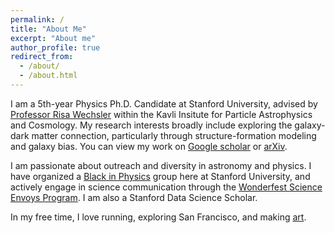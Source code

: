 ```yaml
---
permalink: /
title: "About Me"
excerpt: "About me"
author_profile: true
redirect_from: 
  - /about/
  - /about.html
---
```


I am a 5th-year Physics Ph.D. Candidate at Stanford University, advised by [Professor Risa Wechsler](https://www.risawechsler.com/gfc-group.html) within the Kavli Insitute for Particle Astrophysics and Cosmology. My research interests broadly include exploring the galaxy-dark matter connection, particularly through structure-formation modeling and galaxy bias. You can view my work on [Google scholar](https://scholar.google.com/citations?hl=en&authuser=2&user=cL4njVMAAAAJ) or [arXiv](https://arxiv.org/search/astro-ph?searchtype=author&query=Shiferaw,+M).

I am passionate about outreach and diversity in astronomy and physics. I have organized a [Black in Physics](https://physics.stanford.edu/inclusion/black-physics-stanford) group here at Stanford University, and actively engage in science communication through the [Wonderfest Science Envoys Program](https://wonderfest.org/science-envoy/). I am also a Stanford Data Science Scholar.

In my free time, I love running, exploring San Francisco, and making [art](https://www.instagram.com/artbymahlet/).

<!-- <i>This website is still under construction.</i> -->
